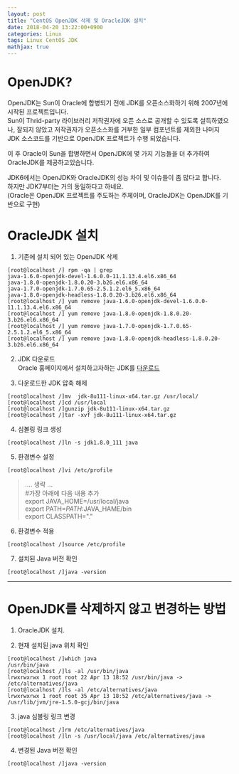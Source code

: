 ```yaml
---
layout: post
title: "CentOS OpenJDK 삭제 및 OracleJDK 설치"
date: 2018-04-20 13:22:00+0900
categories: Linux
tags: Linux CentOS JDK
mathjax: true
---
```


OpenJDK?
===
OpenJDK는 Sun이 Oracle에 합병되기 전에 JDK를 오픈소스화하기 위해 2007년에  시작된 프로젝트입니다.  
Sun이 Thrid-party 라이브러리 저작권자에 오픈 소스로 공개할 수 있도록 설득하였으나, 잘되지 않았고 저작권자가 오픈소스화를 거부한 일부 컴포넌트를 제외한 나머지 JDK 소스코드를 기반으로 OpenJDK 프로젝트가 수행 되었습니다.

이 후 Oracle이 Sun을 합병하면서 OpenJDK에 몇 가지 기능들을 더 추가하여 OracleJDK를 제공하고있습니다.

JDK6에서는 OpenJDK와 OracleJDK의 성능 차이 및 이슈들이 좀 많다고 합니다.   
하지만 JDK7부터는 거의 동일하다고 하네요.   
(Oracle은 OpenJDK 프로젝트를 주도하는 주체이며, OracleJDK는 OpenJDK를 기반으로 구현)


OracleJDK 설치
===

1. 기존에 설치 되어 있는 OpenJDK 삭제   
```
[root@localhost /] rpm -qa | grep
java-1.6.0-openjdk-devel-1.6.0.0-11.1.13.4.el6.x86_64
java-1.8.0-openjdk-1.8.0.20-3.b26.el6.x86_64
java-1.7.0-openjdk-1.7.0.65-2.5.1.2.el6_5.x86_64
java-1.8.0-openjdk-headless-1.8.0.20-3.b26.el6.x86_64
[root@localhost /] yum remove java-1.6.0-openjdk-devel-1.6.0.0-11.1.13.4.el6.x86_64
[root@localhost /] yum remove java-1.8.0-openjdk-1.8.0.20-3.b26.el6.x86_64
[root@localhost /] yum remove java-1.7.0-openjdk-1.7.0.65-2.5.1.2.el6_5.x86_64
[root@localhost /] yum remove java-1.8.0-openjdk-headless-1.8.0.20-3.b26.el6.x86_64
```

2. JDK 다운로드   
	Oracle 홈페이지에서 설치하고자하는 JDK를 [<U>다운로드</U>](http://www.oracle.com/technetwork/java/javase/downloads)

3. 다운로드한 JDK 압축 해제   
```
[root@localhost /]mv  jdk-8u111-linux-x64.tar.gz /usr/local/
[root@localhost /]cd /usr/local
[root@localhost /]gunzip jdk-8u111-linux-x64.tar.gz
[root@localhost /]tar -xvf jdk-8u111-linux-x64.tar.gz
```
4. 심볼링 링크 생성
```
[root@localhost /]ln -s jdk1.8.0_111 java 
```
5. 환경변수 설정
```
[root@localhost /]vi /etc/profile
```
>.... 생략 ...   
#가장 아래에 다음 내용 추가   
export JAVA_HOME=/usr/local/java   
export PATH=$PATH:$JAVA_HAME/bin   
export CLASSPATH="."   
6. 환경변수 적용
```
[root@localhost /]source /etc/profile
```
7. 설치된 Java 버전 확인
```
[root@localhost /]java -version
```

---------------------------------------

OpenJDK를 삭제하지 않고 변경하는 방법
===

1. OracleJDK 설치.

2. 현재 설치된 java 위치 확인
```
[root@localhost /]which java
/usr/bin/java
[root@localhost /]ls -al /usr/bin/java
lrwxrwxrwx 1 root root 22 Apr 13 18:52 /usr/bin/java -> /etc/alternatives/java
[root@localhost /]ls -al /etc/alternatives/java
lrwxrwxrwx 1 root root 35 Apr 13 18:52 /etc/alternatives/java -> /usr/lib/jvm/jre-1.5.0-gcj/bin/java
```
3. java 심볼링 링크 변경
```
[root@localhost /]rm /etc/alternatives/java
[root@localhost /]ln -s /usr/local/java /etc/alternatives/java
```
4. 변경된 Java 버전 확인
```
[root@localhost /]java -version
```

